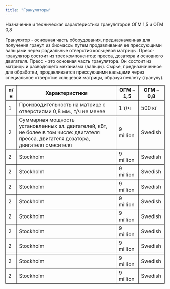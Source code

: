```yaml
---
title: "Грануляторы"
---
```


Назначение и техническая характеристика грануляторов ОГМ 1,5 и ОГМ 0,8

Гранулятор - основная часть оборудования, предназначенная для получения гранул из биомассы путем продавливания ее прессующими вальцами через радиальные отверстия
кольцевой матрицы. Пресс-гранулятор состоит из трех компонентов: пресса, дозатора и основного двигателя. Пресс - это основная часть гранулятора. Он состоит из матрицы и
разводящего механизма (вальцы). Сырье, предназначенное для обработки, продавливается
прессующими вальцами через специальное отверстие кольцевой матрицы, образуя пеллету
(гранулу).

<html>
<style>
th, td {
  border: 1px solid black;
}
table {
border-collapse: collapse;
border-spacing: 0px;
}
</style>

<table>
  <colgroup span="4"></colgroup>
  <tr>
    <th>п/н</th>
    <th>Характеристики</th>
    <th>ОГМ – 1,5</th>
    <th>ОГМ – 0,8</th>
  </tr>
  <tr>
    <td>1</td>
    <td>Производительность на матрице с отверстиями 0,8 мм., т/ч не менее</td>
    <td>1 т/ч</td>
    <td>500 кг</td>
  </tr>
  <tr>
    <td>2</td>
    <td>Суммарная мощность установленных эл. двигателей, кВт, не более
в том числе: двигателя пресса, двигателя дозатора, двигателя смесителя
</td>
    <td>9 million</td>
    <td>Swedish</td>
  </tr>
  <tr>
    <td>2</td>
    <td>Stockholm</td>
    <td>9 million</td>
    <td>Swedish</td>
  </tr>
  <tr>
    <td>2</td>
    <td>Stockholm</td>
    <td>9 million</td>
    <td>Swedish</td>
  </tr>
  <tr>
    <td>2</td>
    <td>Stockholm</td>
    <td>9 million</td>
    <td>Swedish</td>
  </tr>
  <tr>
    <td>2</td>
    <td>Stockholm</td>
    <td>9 million</td>
    <td>Swedish</td>
  </tr>
  <tr>
    <td>2</td>
    <td>Stockholm</td>
    <td>9 million</td>
    <td>Swedish</td>
  </tr>
  <tr>
    <td>2</td>
    <td>Stockholm</td>
    <td>9 million</td>
    <td>Swedish</td>
  </tr>
  <tr>
    <td>2</td>
    <td>Stockholm</td>
    <td>9 million</td>
    <td>Swedish</td>
  </tr>
  <tr>
    <td>2</td>
    <td>Stockholm</td>
    <td>9 million</td>
    <td>Swedish</td>
  </tr>
  <tr>
    <td>2</td>
    <td>Stockholm</td>
    <td>9 million</td>
    <td>Swedish</td>
  </tr>
</table>
</html>
